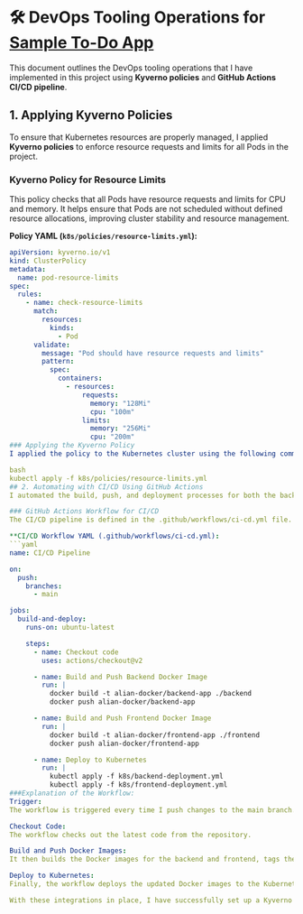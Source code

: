 # 🛠️ DevOps Tooling Operations for [Sample To-Do App](https://github.com/someuser/sample-todo-app)

This document outlines the DevOps tooling operations that I have implemented in this project using **Kyverno policies** and **GitHub Actions CI/CD pipeline**.

## 1. Applying Kyverno Policies

To ensure that Kubernetes resources are properly managed, I applied **Kyverno policies** to enforce resource requests and limits for all Pods in the project.

### Kyverno Policy for Resource Limits

This policy checks that all Pods have resource requests and limits for CPU and memory. It helps ensure that Pods are not scheduled without defined resource allocations, improving cluster stability and resource management.

**Policy YAML (`k8s/policies/resource-limits.yml`):**
```yaml
apiVersion: kyverno.io/v1
kind: ClusterPolicy
metadata:
  name: pod-resource-limits
spec:
  rules:
    - name: check-resource-limits
      match:
        resources:
          kinds:
            - Pod
      validate:
        message: "Pod should have resource requests and limits"
        pattern:
          spec:
            containers:
              - resources:
                  requests:
                    memory: "128Mi"
                    cpu: "100m"
                  limits:
                    memory: "256Mi"
                    cpu: "200m"
### Applying the Kyverno Policy
I applied the policy to the Kubernetes cluster using the following command:

bash
kubectl apply -f k8s/policies/resource-limits.yml
## 2. Automating with CI/CD Using GitHub Actions
I automated the build, push, and deployment processes for both the backend and frontend using GitHub Actions. This allows for continuous integration and continuous deployment (CI/CD), streamlining the process and ensuring that the latest changes are always deployed to the cluster.

### GitHub Actions Workflow for CI/CD
The CI/CD pipeline is defined in the .github/workflows/ci-cd.yml file. This file contains the steps to build Docker images for both the backend and frontend applications, push them to Docker Hub, and deploy them to Kubernetes.

**CI/CD Workflow YAML (.github/workflows/ci-cd.yml):
```yaml
name: CI/CD Pipeline

on:
  push:
    branches:
      - main

jobs:
  build-and-deploy:
    runs-on: ubuntu-latest

    steps:
      - name: Checkout code
        uses: actions/checkout@v2

      - name: Build and Push Backend Docker Image
        run: |
          docker build -t alian-docker/backend-app ./backend
          docker push alian-docker/backend-app

      - name: Build and Push Frontend Docker Image
        run: |
          docker build -t alian-docker/frontend-app ./frontend
          docker push alian-docker/frontend-app

      - name: Deploy to Kubernetes
        run: |
          kubectl apply -f k8s/backend-deployment.yml
          kubectl apply -f k8s/frontend-deployment.yml
###Explanation of the Workflow:
Trigger:
The workflow is triggered every time I push changes to the main branch.

Checkout Code:
The workflow checks out the latest code from the repository.

Build and Push Docker Images:
It then builds the Docker images for the backend and frontend, tags them, and pushes them to my Docker Hub account.

Deploy to Kubernetes:
Finally, the workflow deploys the updated Docker images to the Kubernetes cluster by applying the deployment YAML files for both backend and frontend.

With these integrations in place, I have successfully set up a Kyverno policy to enforce resource limits and a GitHub Actions CI/CD pipeline to automate my project’s Kubernetes deployment process. These steps streamline the workflow, ensure resource management, and reduce the potential for errors during deployment.
